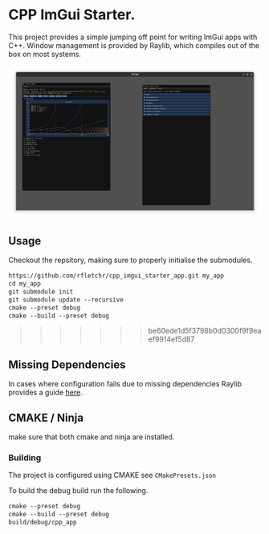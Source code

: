 # CPP ImGui Starter.
This project provides a simple jumping off point for writing ImGui apps with C++.
Window management is provided by Raylib, which compiles out of the box on most systems.

![Screenshot](./screenshot.png)
## Usage
Checkout the repsitory, making sure to properly initialise the submodules.
```
https://github.com/rfletchr/cpp_imgui_starter_app.git my_app
cd my_app
git submodule init
git submodule update --recursive
cmake --preset debug
cmake --build --preset debug
```
>>>>>>> be60ede1d5f3798b0d0300f9f9eaef9914ef5d87


## Missing Dependencies
In cases where configuration fails due to missing dependencies Raylib provides a guide [here](https://github.com/raysan5/raylib/wiki/raylib-dependencies#platform-specific-dependency-notes).

## CMAKE / Ninja
make sure that both cmake and ninja are installed.


### Building
The project is configured using CMAKE see `CMakePresets.json`

To build the debug build run the following.
```
cmake --preset debug
cmake --build --preset debug
build/debug/cpp_app
```



